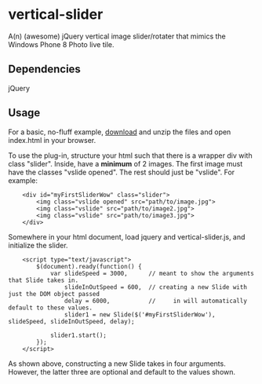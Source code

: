 vertical-slider
===============

A(n) (awesome) jQuery vertical image slider/rotater that mimics the Windows Phone 8 Photo live tile.



Dependencies
---------------
jQuery



Usage
---------------
For a basic, no-fluff example, [download](https://github.com/rickyliang/vertical-slider/archive/master.zip) and unzip the files and open index.html in your browser.

To use the plug-in, structure your html such that there is a wrapper div with class "slider". Inside, have a **minimum** of 2 images. The first image must have the classes "vslide opened". The rest should just be "vslide". For example:

        <div id="myFirstSliderWow" class="slider">
            <img class="vslide opened" src="path/to/image.jpg">
            <img class="vslide" src="path/to/image2.jpg">
            <img class="vslide" src="path/to/image3.jpg">
        </div>
        
Somewhere in your html document, load jquery and vertical-slider.js, and initialize the slider.

        <script type="text/javascript">
            $(document).ready(function() {
                var slideSpeed = 3000,      // meant to show the arguments that Slide takes in.
                    slideInOutSpeed = 600,  // creating a new Slide with just the DOM object passed
                    delay = 6000,           //     in will automatically default to these values.
                    slider1 = new Slide($('#myFirstSliderWow'), slideSpeed, slideInOutSpeed, delay);
                
                slider1.start();
            });
        </script>

As shown above, constructing a new Slide takes in four arguments. However, the latter three are optional and default to the values shown.
